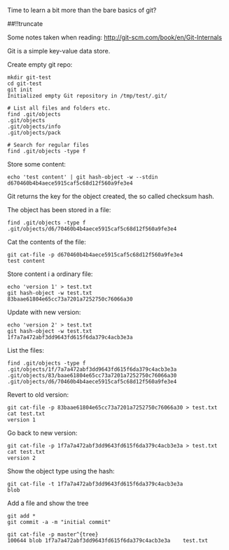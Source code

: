 Time to learn a bit more than the bare basics of git?

[meta:author]: <> (Jonas Colmsjo)
[meta:title]: <> (Git internals)
[meta:date]: <> (2012-10-16:)
[meta:nested:key]: <> (Metadata value)

##!!truncate


Some notes taken when reading: http://git-scm.com/book/en/Git-Internals

Git is a simple key-value data store.

Create empty git repo:
```
mkdir git-test
cd git-test
git init
Initialized empty Git repository in /tmp/test/.git/

# List all files and folders etc.
find .git/objects
.git/objects
.git/objects/info
.git/objects/pack

# Search for regular files
find .git/objects -type f
```

Store some content:
```
echo 'test content' | git hash-object -w --stdin
d670460b4b4aece5915caf5c68d12f560a9fe3e4
```
Git returns the key for the object created, the so called checksum hash.

The object has been stored in a file:
```
find .git/objects -type f 
.git/objects/d6/70460b4b4aece5915caf5c68d12f560a9fe3e4
```

Cat the contents of the file:
```
git cat-file -p d670460b4b4aece5915caf5c68d12f560a9fe3e4
test content
```

Store content i a ordinary file:
```
echo 'version 1' > test.txt
git hash-object -w test.txt 
83baae61804e65cc73a7201a7252750c76066a30
```

Update with new version:
```
echo 'version 2' > test.txt
git hash-object -w test.txt 
1f7a7a472abf3dd9643fd615f6da379c4acb3e3a
```

List the files:
```
find .git/objects -type f 
.git/objects/1f/7a7a472abf3dd9643fd615f6da379c4acb3e3a
.git/objects/83/baae61804e65cc73a7201a7252750c76066a30
.git/objects/d6/70460b4b4aece5915caf5c68d12f560a9fe3e4
```

Revert to old version:
```
git cat-file -p 83baae61804e65cc73a7201a7252750c76066a30 > test.txt 
cat test.txt 
version 1
```

Go back to new version:
```
git cat-file -p 1f7a7a472abf3dd9643fd615f6da379c4acb3e3a > test.txt 
cat test.txt 
version 2
```

Show the object type using the hash:
```
git cat-file -t 1f7a7a472abf3dd9643fd615f6da379c4acb3e3a
blob
```

Add a file and show the tree
```
git add *
git commit -a -m "initial commit"

git cat-file -p master^{tree}
100644 blob 1f7a7a472abf3dd9643fd615f6da379c4acb3e3a	test.txt
```


